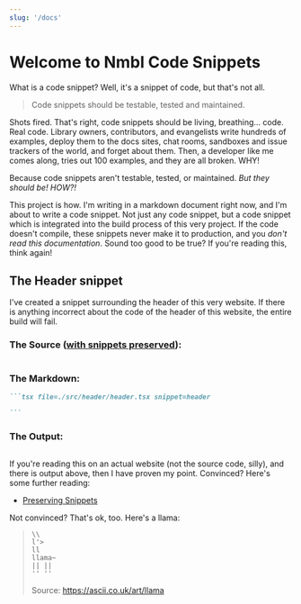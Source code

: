 ```yaml
---
slug: '/docs'
---
```


# Welcome to Nmbl Code Snippets

What is a code snippet? Well, it's a snippet of code, but that's not all.

> Code snippets should be testable, tested and maintained.

Shots fired. That's right, code snippets should be living, breathing... code. Real code. Library owners, contributors, and evangelists write hundreds of examples, deploy them to the docs sites, chat rooms, sandboxes and issue trackers of the world, and forget about them. Then, a developer like me comes along, tries out 100 examples, and they are all broken. WHY!

Because code snippets aren't testable, tested, or maintained. _But they should be! HOW?!_

This project is how. I'm writing in a markdown document right now, and I'm about to write a code snippet. Not just any code snippet, but a code snippet which is integrated into the build process of this very project. If the code doesn't compile, these snippets never make it to production, and you _don't read this documentation_. Sound too good to be true? If you're reading this, think again!

## The Header snippet

I've created a snippet surrounding the header of this very website. If there is anything incorrect about the code of the header of this website, the entire build will fail.

### The Source ([with snippets preserved](docs/preserving-snippets)):

[comment]: # '@snippet:start preserve-snippets'

```tsx file=./src/header/header.tsx preserve-snippets

```

[comment]: # '@snippet:end preserve-snippets'

### The Markdown:

````md
```tsx file=./src/header/header.tsx snippet=header

```
````

### The Output:

```tsx file=./src/header/header.tsx snippet=header

```

If you're reading this on an actual website (not the source code, silly), and there is output above, then I have proven my point. Convinced? Here's some further reading:

- [Preserving Snippets](preserving-snippets)

Not convinced? That's ok, too. Here's a llama:

> ```
> \\
> l'>
> ll
> llama~
> || ||
> '' ''
> ```
>
> Source: https://ascii.co.uk/art/llama

